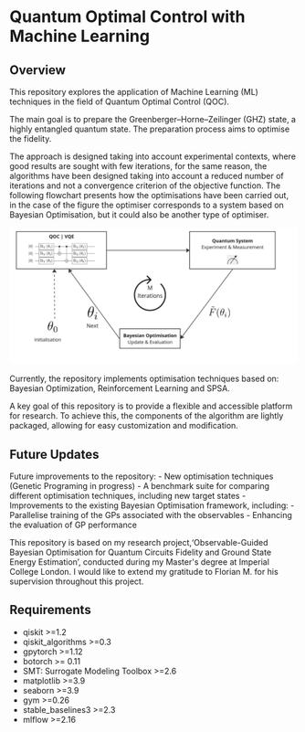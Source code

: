 # Quantum Optimal Control with Machine Learning


##  Overview
This repository explores the application of Machine Learning (ML) techniques in the field of Quantum Optimal Control (QOC).

The main goal is to prepare the Greenberger–Horne–Zeilinger (GHZ) state, a highly entangled quantum state. The preparation process aims to optimise the fidelity.


The approach is designed taking into account experimental contexts, where good results are sought with few iterations, for the same reason, the algorithms have been designed taking into account a reduced number of iterations and not a convergence criterion of the objective function. 
The following flowchart presents how the optimisations have been carried out, in the case of the figure the optimiser corresponds to a system based on Bayesian Optimisation, but it could also be another type of optimiser.

![Diagram](https://github.com/babulab/QuantumOptimalControl-ML/blob/main/figures/diagram_exp.jpg?raw=true)



Currently, the repository implements optimisation techniques based on: Bayesian Optimization, Reinforcement Learning and SPSA.

A key goal of this repository is to provide a flexible and accessible platform for research. To achieve this, the components of the algorithm are lightly packaged, allowing for easy customization and modification.

## Future Updates 


Future improvements to the repository:
    - New optimisation techniques (Genetic Programing in progress)
    - A benchmark suite for comparing different optimisation techniques, including new target states
    - Improvements to the existing Bayesian Optimisation framework, including:
        - Parallelise training of the GPs associated with the observables
        - Enhancing the evaluation of GP performance
    


This repository is based on my research project,‘Observable-Guided Bayesian Optimisation for Quantum Circuits Fidelity and Ground State Energy Estimation’, conducted during my Master's degree at Imperial College London. I would like to extend my gratitude to Florian M. for his supervision throughout this project.


## Requirements

- qiskit    >=1.2 
- qiskit_algorithms    >=0.3
- gpytorch  >=1.12
- botorch   >= 0.11
- SMT: Surrogate Modeling Toolbox   >=2.6
- matplotlib    >=3.9
- seaborn   >=3.9
- gym   >=0.26
- stable_baselines3    >=2.3
- mlflow    >=2.16 
